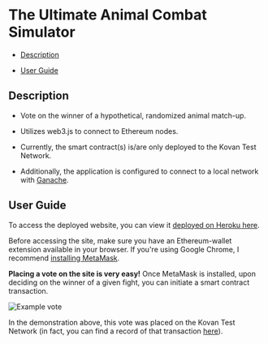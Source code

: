 # The Ultimate Animal Combat Simulator

-  [Description](#description)

-  [User Guide](#user-guide)

## Description

- Vote on the winner of a hypothetical, randomized animal match-up.

- Utilizes web3.js to connect to Ethereum nodes.

- Currently, the smart contract(s) is/are only deployed to the Kovan Test Network.

- Additionally, the application is configured to connect to a local network with [Ganache](https://www.trufflesuite.com/ganache).

## User Guide

To access the deployed website, you can view it [deployed on Heroku here](https://the-great-animal-combat-sim.herokuapp.com/).

Before accessing the site, make sure you have an Ethereum-wallet extension available in your browser. If you're using Google Chrome, I recommend [installing MetaMask](https://chrome.google.com/webstore/detail/metamask/nkbihfbeogaeaoehlefnkodbefgpgknn?hl=en).

  

**Placing a vote on the site is very easy!** Once MetaMask is installed, upon deciding on the winner of a given fight, you can initiate a smart contract transaction.


![Example vote](https://user-images.githubusercontent.com/47575158/129846180-3c463919-1fda-4480-976f-87dd00973aeb.gif)

In the demonstration above, this vote was placed on the Kovan Test Network (in fact, you can find a record of that transaction [here](https://kovan.etherscan.io/tx/0xc336ff39f7b2829fa7e25625d97a40905acc3a5a05259e1481cf99876782e5ca)).